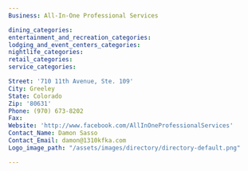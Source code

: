 ```yaml
---
Business: All-In-One Professional Services

dining_categories:
entertainment_and_recreation_categories:
lodging_and_event_centers_categories:
nightlife_categories:
retail_categories:
service_categories:

Street: '710 11th Avenue, Ste. 109'
City: Greeley
State: Colorado
Zip: '80631'
Phone: (970) 673-8202
Fax:
Website: 'http://www.facebook.com/AllInOneProfessionalServices'
Contact_Name: Damon Sasso
Contact_Email: damon@1310kfka.com
Logo_image_path: "/assets/images/directory/directory-default.png"

---
```



